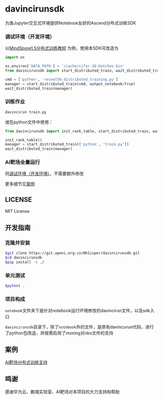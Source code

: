# davincirunsdk

为类Jupyter交互式环境提供Notebook友好的Ascend分布式训练SDK

### 调试环境（开发环境）

以[MindSpore1.5分布式训练教程](https://www.mindspore.cn/tutorials/zh-CN/r1.5/intermediate/distributed_training/distributed_training_ascend.html) 为例，使用本SDK可改造为

```python
import os

os.environ['DATA_PATH'] = '/cache/cifar-10-batches-bin'
from davincirunsdk import start_distributed_train, wait_distributed_train

cmd = ['python', 'resnet50_distributed_training.py']
manager = start_distributed_train(cmd, output_notebook=True)
wait_distributed_train(manager)
```

### 训练作业

```bash
davincirun train.py
```

或在python文件中使用：

```python
from davincirunsdk import init_rank_table, start_distributed_train, wait_distributed_train

init_rank_table()
manager = start_distributed_train(['python', 'train.py'])
wait_distributed_train(manager)
```

### AI靶场全量运行

同[调试环境（开发环境）](#调试环境（开发环境）)，不需要额外修改

更多细节见[案例](#案例)

## LICENSE

MIT License

## 开发指南

### 克隆并安装

```bash
$git clone https://git.openi.org.cn/Wh1isper/davincirunsdk.git
$cd davincirunsdk
$pip install -e ./
```

### 单元测试

```bash
$pytest .
```

### 项目构成

`notebook`文件夹下是针对notebook运行环境修改的davincirun文件，以及sdk入口

`davincirunsdk`目录下，除了`notebook`外的文件，是原有davincurun代码，进行了python包改造，并按需启用了moxing对obs文件的支持

## 案例

[AI靶场分布式训练支持](https://git.openi.org.cn/Wh1isper/distrubuted-trainning-on-datai)

## 鸣谢

感谢华为云、鹏城实验室、AI靶场对本项目的大力支持和帮助